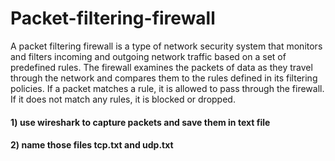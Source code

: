 # Packet-filtering-firewall

A packet filtering firewall is a type of network security system that monitors and filters incoming and outgoing network traffic based on a set of predefined rules. The firewall examines the packets of data as they travel through the network and compares them to the rules defined in its filtering policies. If a packet matches a rule, it is allowed to pass through the firewall. If it does not match any rules, it is blocked or dropped.

#### 1) use wireshark to capture packets and save them in text file 
#### 2) name those files tcp.txt and udp.txt
